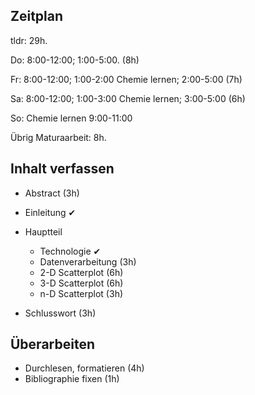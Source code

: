 Zeitplan
--------

tldr: 29h.

Do: 8:00-12:00; 1:00-5:00. (8h)

Fr: 8:00-12:00; 1:00-2:00 Chemie lernen; 2:00-5:00 (7h)

Sa: 8:00-12:00; 1:00-3:00 Chemie lernen; 3:00-5:00 (6h)

So: Chemie lernen 9:00-11:00

Übrig Maturaarbeit: 8h.

## Inhalt verfassen

- Abstract (3h)

- Einleitung ✔︎

- Hauptteil
  - Technologie ✔︎
  - Datenverarbeitung (3h)
  - 2-D Scatterplot (6h)
  - 3-D Scatterplot (6h)
  - n-D Scatterplot (3h)

- Schlusswort (3h)

## Überarbeiten

- Durchlesen, formatieren (4h)
- Bibliographie fixen (1h)
